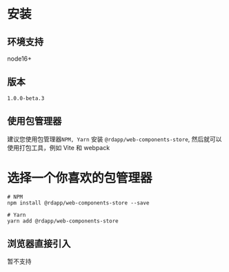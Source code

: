 # 安装

## 环境支持

node16+

## 版本

`1.0.0-beta.3`

## 使用包管理器

建议您使用包管理器`NPM, Yarn` 安装 `@rdapp/web-components-store`, 然后就可以使用打包工具，例如 Vite 和 webpack

# 选择一个你喜欢的包管理器

```
# NPM
npm install @rdapp/web-components-store --save

# Yarn
yarn add @rdapp/web-components-store
```

## 浏览器直接引入

暂不支持

